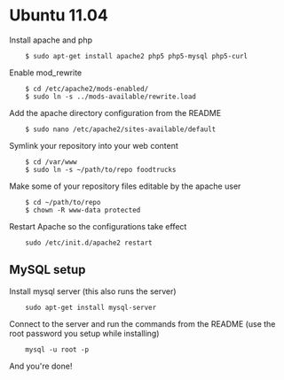 Ubuntu 11.04
============

Install apache and php

```shell
    $ sudo apt-get install apache2 php5 php5-mysql php5-curl
```

Enable mod_rewrite

```shell
    $ cd /etc/apache2/mods-enabled/
    $ sudo ln -s ../mods-available/rewrite.load
```

Add the apache directory configuration from the README

```shell
    $ sudo nano /etc/apache2/sites-available/default 
```

Symlink your repository into your web content

```shell
    $ cd /var/www
    $ sudo ln -s ~/path/to/repo foodtrucks
```

Make some of your repository files editable by the apache user

```shell
    $ cd ~/path/to/repo
    $ chown -R www-data protected
```

Restart Apache so the configurations take effect

```shell
    sudo /etc/init.d/apache2 restart
```

## MySQL setup

Install mysql server (this also runs the server)

```shell
    sudo apt-get install mysql-server
```

Connect to the server and run the commands from the README (use the root password you setup while installing)

```shell
    mysql -u root -p
```

And you're done!
